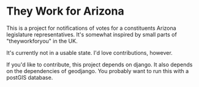 They Work for Arizona
=====================

This is a project for notifications of votes for a constituents Arizona legislature representatives.  It's somewhat inspired by small parts of "theyworkforyou" in the UK.

It's currently not in a usable state. I'd love contributions, however.

If you'd like to contribute, this project depends on django.  It also depends on the dependencies of geodjango.  You probably want to run this with a postGIS database.